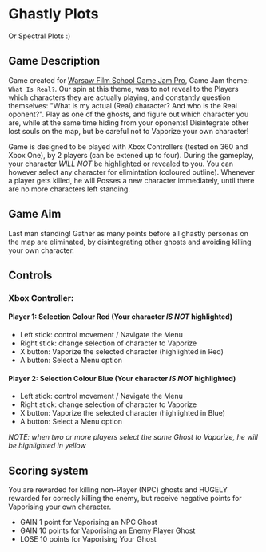 # Ghastly Plots
Or Spectral Plots :)


## Game Description
Game created for [Warsaw Film School Game Jam Pro](https://fb.me/e/2hQ7t8JPE), Game Jam theme: `What Is Real?`.
Our spin at this theme, was to not reveal to the Players which characters they are actually playing, and constantly question themselves: "What is my actual (Real) character? And who is the Real oponent?".
Play as one of the ghosts, and figure out which character you are, while at the same time hiding from your oponents! Disintegrate other lost souls on the map, but be careful not to Vaporize your own character!

Game is designed to be played with Xbox Controllers (tested on 360 and Xbox One), by 2 players (can be extened up to four).
During the gameplay, your character *WILL NOT* be highlighted or revealed to you. You can however select any character for elimintation (coloured outline). Whenever a player gets killed, he will Posses a new character immediately, until there are no more characters left standing.

## Game Aim

Last man standing!
Gather as many points before all ghastly personas on the map are eliminated, by disintegrating other ghosts and avoiding killing your own character.

## Controls
### Xbox Controller:

#### Player 1: Selection Colour Red (Your character *IS NOT* highlighted)
- Left stick: control movement / Navigate the Menu
- Right stick: change selection of character to Vaporize
- X button: Vaporize the selected character (highlighted in Red)
- A button: Select a Menu option

#### Player 2: Selection Colour Blue (Your character *IS NOT* highlighted)
- Left stick: control movement / Navigate the Menu
- Right stick: change selection of character to Vaporize
- X button: Vaporize the selected character (highlighted in Blue)
- A button: Select a Menu option

_NOTE: when two or more players select the same Ghost to Vaporize, he will be highlighted in yellow_

## Scoring system

You are rewarded for killing non-Player (NPC) ghosts and HUGELY rewarded for correcly killing the enemy, but receive negative points for Vaporising your own character.

- GAIN 1 point for Vaporising an NPC Ghost
- GAIN 10 points for Vaporising an Enemy Player Ghost
- LOSE 10 points for Vaporising Your Ghost
